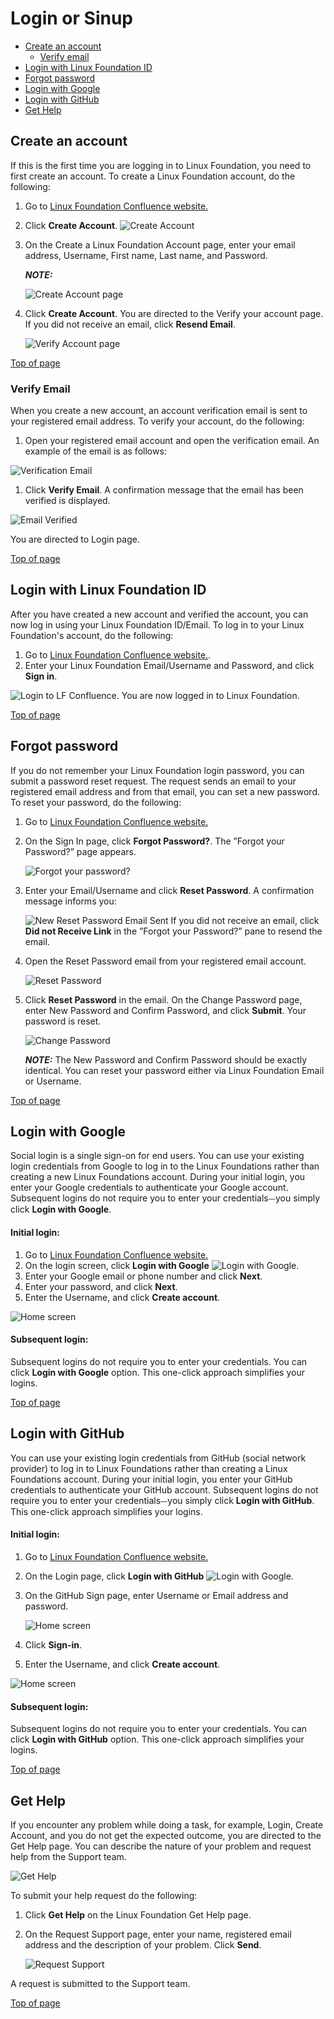 # Login or Sinup

* [Create an account](login_signup.md#create-an-account)
  * [Verify email](login_signup.md#verify-email)
* [Login with Linux Foundation ID](login_signup.md#Login-with-Linux-Foundation-ID)
* [Forgot password](login_signup.md#Forgot-password)
* [Login with Google](login_signup.md#Login-with-Google)
* [Login with GitHub](login_signup.md#Login-with-GitHub)
* [Get Help](login_signup.md#Get-Help)

## Create an account

If this is the first time you are logging in to Linux Foundation, you need to first create an account. To create a Linux Foundation account, do the following:

1. Go to [Linux Foundation Confluence website.](https://confluence.linuxfoundation.org/)
2. Click **Create Account**. ![Create Account](../.gitbook/assets/create_account.png)
3. On the Create a Linux Foundation Account page, enter your email address, Username, First name, Last name, and Password.

   _**NOTE:**_ 

   ![Create Account page](../.gitbook/assets/create_acct_linux_foundation.png)

4. Click **Create Account**. You are directed to the Verify your account page. If you did not receive an email, click **Resend Email**.

   ![Verify Account page](../.gitbook/assets/verify_acct_lf.png)

[Top of page](login_signup.md#Log-in-or-Sign-up)

### **Verify Email**

When you create a new account, an account verification email is sent to your registered email address. To verify your account, do the following:

1. Open your registered email account and open the verification email. An example of the email is as follows:

![Verification Email](../.gitbook/assets/verification_email.png)

1. Click **Verify Email**. A confirmation message that the email has been verified is displayed.

![Email Verified](../.gitbook/assets/email_verification.png)

You are directed to Login page.

[Top of page](login_signup.md#Log-in-or-Sign-up)

## **Login with Linux Foundation ID**

After you have created a new account and verified the account, you can now log in using your Linux Foundation ID/Email. To log in to your Linux Foundation's account, do the following:

1. Go to [Linux Foundation Confluence website.](https://confluence.linuxfoundation.org/).
2. Enter your Linux Foundation Email/Username and Password, and click **Sign in**.

![Login to LF Confluence](../.gitbook/assets/login_with_lf.png). You are now logged in to Linux Foundation.

[Top of page](login_signup.md#Log-in-or-Sign-up)

## **Forgot password**

If you do not remember your Linux Foundation login password, you can submit a password reset request. The request sends an email to your registered email address and from that email, you can set a new password. To reset your password, do the following:

1. Go to [Linux Foundation Confluence website.](https://confluence.linuxfoundation.org/)
2. On the Sign In page, click **Forgot Password?**. The ”Forgot your Password?” page appears.

   ![Forgot your password?](../.gitbook/assets/5%20%281%29.png)

3. Enter your Email/Username and click **Reset Password**. A confirmation message informs you:

   ![New Reset Password Email Sent](../.gitbook/assets/did_nt_rec_link.png) If you did not receive an email, click **Did not Receive Link** in the ”Forgot your Password?” pane to resend the email.

4. Open the Reset Password email from your registered email account.

   ![Reset Password](../.gitbook/assets/reset_passwd.png)

5. Click **Reset Password** in the email. On the Change Password page, enter New Password and Confirm Password, and click **Submit**. Your password is reset.

   ![Change Password](../.gitbook/assets/change_passwd.png)

   _**NOTE:**_ The New Password and Confirm Password should be exactly identical. You can reset your password either via Linux Foundation Email or Username.

[Top of page](login_signup.md#Log-in-or-Sign-up)

## **Login with Google**

Social login is a single sign-on for end users. You can use your existing login credentials from Google to log in to the Linux Foundations rather than creating a new Linux Foundations account. During your initial login, you enter your Google credentials to authenticate your Google account. Subsequent logins do not require you to enter your credentials⏤you simply click **Login with Google**.

#### Initial login:

1. Go to [Linux Foundation Confluence website.](https://confluence.linuxfoundation.org/)
2. On the login screen, click **Login with Google** ![Login with Google](../.gitbook/assets/login_google.png).
3. Enter your Google email or phone number and click **Next**.
4. Enter your password, and click **Next**.
5. Enter the Username, and click **Create account**.

![Home screen](../.gitbook/assets/13%20%283%29.jpg)

#### Subsequent login:

Subsequent logins do not require you to enter your credentials. You can click **Login with Google** option. This one-click approach simplifies your logins.

[Top of page](login_signup.md#Log-in-or-Sign-up)

## **Login with GitHub**

You can use your existing login credentials from GitHub \(social network provider\) to log in to Linux Foundations rather than creating a Linux Foundations account. During your initial login, you enter your GitHub credentials to authenticate your GitHub account. Subsequent logins do not require you to enter your credentials⏤you simply click **Login with GitHub**. This one-click approach simplifies your logins.

#### Initial login:

1. Go to [Linux Foundation Confluence website.](https://confluence.linuxfoundation.org/)
2. On the Login page, click **Login with GitHub** ![Login with Google](../.gitbook/assets/login_google%20%281%29.png).
3. On the GitHub Sign page, enter Username or Email address and password.

   ![Home screen](../.gitbook/assets/14%20%281%29.jpg)

4. Click **Sign-in**.
5. Enter the Username, and click **Create account**.

![Home screen](../.gitbook/assets/13.jpg)

#### Subsequent login:

Subsequent logins do not require you to enter your credentials. You can click **Login with GitHub** option. This one-click approach simplifies your logins.

[Top of page](login_signup.md#Log-in-or-Sign-up)

## Get Help

If you encounter any problem while doing a task, for example, Login, Create Account, and you do not get the expected outcome, you are directed to the Get Help page. You can describe the nature of your problem and request help from the Support team.

![Get Help](../.gitbook/assets/get_help.png)

To submit your help request do the following:

1. Click **Get Help** on the Linux Foundation Get Help page.
2. On the Request Support page, enter your name, registered email address and the description of your problem. Click **Send**.

   ![Request Support](../.gitbook/assets/req_support.png)

A request is submitted to the Support team.

[Top of page](login_signup.md#Log-in-or-Sign-up)


